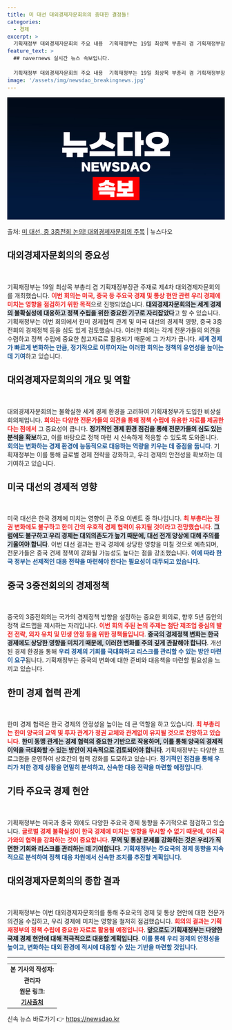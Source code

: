 ```yaml
---
title: 미 대선 대외경제자문회의의 중대한 결정들!
categories:
  - 경제
excerpt: >
  기획재정부 대외경제자문회의 주요 내용  기획재정부는 19일 최상목 부총리 겸 기획재정부장관 주재로 제4차 대…
feature_text: >
  ## navernews 실시간 뉴스 속보입니다.

  기획재정부 대외경제자문회의 주요 내용  기획재정부는 19일 최상목 부총리 겸 기획재정부장관 주재로 제4차 대…
image: '/assets/img/newsdao_breakingnews.jpg'
---
```


![뉴스다오 속보](/assets/img/newsdao_breakingnews.jpg)

<p>출처: <a href="https://newsdao.kr/4934" rel="dofollow">미 대선, 중 3중전회 논의! 대외경제자문회의 주목</a> | 뉴스다오</p>

<h2 data-ke-size="size26">대외경제자문회의의 중요성</h2>

<p data-ke-size="size16">&nbsp;</p>
기획재정부는 19일 최상목 부총리 겸 기획재정부장관 주재로 제4차 대외경제자문회의를 개최했습니다. <b><span style="color: #ee2323;">이번 회의는 미국, 중국 등 주요국 경제 및 통상 현안 관련 우리 경제에 미치는 영향을 점검하기 위한 목적</span></b>으로 진행되었습니다. <b><span style="background-color: #21538527;">대외경제자문회의는 세계 경제의 불확실성에 대응하고 정책 수립을 위한 중요한 기구로 자리잡았다</span></b>고 할 수 있습니다. 기획재정부는 이번 회의에서 한미 경제협력 관계 및 미국 대선의 경제적 영향, 중국 3중전회의 경제정책 등을 심도 있게 검토했습니다. 이러한 회의는 각계 전문가들의 의견을 수렴하고 정책 수립에 중요한 참고자료로 활용되기 때문에 그 가치가 큽니다. <b><span style="color: #1a5490;">세계 경제가 빠르게 변화하는 만큼, 정기적으로 이루어지는 이러한 회의는 정책의 유연성을 높이는 데 기여</span></b>하고 있습니다.

<h2 data-ke-size="size26">대외경제자문회의의 개요 및 역할</h2>

<p data-ke-size="size16">&nbsp;</p>
대외경제자문회의는 불확실한 세계 경제 환경을 고려하여 기획재정부가 도입한 비상설 회의체입니다. <b><span style="color: #ee2323;">회의는 다양한 전문가들의 의견을 통해 정책 수립에 유용한 자료를 제공한다는 점에서</span></b> 그 중요성이 큽니다. <b><span style="background-color: #21538527;">정기적인 경제 환경 점검을 통해 전문가들의 심도 있는 분석을 확보</span></b>하고, 이를 바탕으로 정책 마련 시 신속하게 적응할 수 있도록 도와줍니다. <b><span style="color: #1a5490;">회의는 변화하는 경제 환경에 능동적으로 대응하는 역량을 키우는 데 중점을 둡니다</span></b>. 기획재정부는 이를 통해 글로벌 경제 전략을 강화하고, 우리 경제의 안전성을 확보하는 데 기여하고 있습니다.

<h2 data-ke-size="size26">미국 대선의 경제적 영향</h2>

<p data-ke-size="size16">&nbsp;</p>
미국 대선은 한국 경제에 미치는 영향이 큰 주요 이벤트 중 하나입니다. <b><span style="color: #ee2323;">최 부총리는 정권 변화에도 불구하고 한미 간의 우호적 경제 협력이 유지될 것이라고 전망했습니다</span></b>. <b><span style="background-color: #21538527;">그럼에도 불구하고 우리 경제는 대외의존도가 높기 때문에, 대선 전개 양상에 대해 주의를 기울여야 합니다</span></b>. 이번 대선 결과는 한국 경제에 상당한 영향을 미칠 것으로 예측되며, 전문가들은 중국 견제 정책이 강화될 가능성도 높다는 점을 강조했습니다. <b><span style="color: #1a5490;">이에 따라 한국 정부는 선제적인 대응 전략을 마련해야 한다는 필요성이 대두되고 있습니다</span></b>.

<h2 data-ke-size="size26">중국 3중전회의의 경제정책</h2>

<p data-ke-size="size16">&nbsp;</p>
중국의 3중전회의는 국가의 경제정책 방향을 설정하는 중요한 회의로, 향후 5년 동안의 정책 로드맵을 제시하는 자리입니다. <b><span style="color: #ee2323;">이번 회의 주된 논의 주제는 첨단 제조업 중심의 발전 전략, 외자 유치 및 민생 안정 등을 위한 정책들입니다</span></b>. <b><span style="background-color: #21538527;">중국의 경제정책 변화는 한국 경제에도 상당한 영향을 미치기 때문에, 이러한 변화를 주의 깊게 관찰해야 합니다</span></b>. 개선된 경제 환경을 통해 <b><span style="color: #1a5490;">우리 경제의 기회를 극대화하고 리스크를 관리할 수 있는 방안 마련이 요구</span></b>됩니다. 기획재정부는 중국의 변화에 대한 준비와 대응책을 마련할 필요성을 느끼고 있습니다.

<h2 data-ke-size="size26">한미 경제 협력 관계</h2>

<p data-ke-size="size16">&nbsp;</p>
한미 경제 협력은 한국 경제의 안정성을 높이는 데 큰 역할을 하고 있습니다. <b><span style="color: #ee2323;">최 부총리는 한미 양국의 교역 및 투자 관계가 정권 교체와 관계없이 유지될 것으로 전망하고 있습니다</span></b>. <b><span style="background-color: #21538527;">한미 동맹 관계는 경제 협력의 중요한 기반으로 작용하며, 이를 통해 양국의 경제적 이익을 극대화할 수 있는 방안이 지속적으로 검토되어야 합니다</span></b>. 기획재정부는 다양한 프로그램을 운영하여 상호간의 협력 강화를 도모하고 있습니다. <b><span style="color: #1a5490;">정기적인 점검을 통해 우리가 처한 경제 상황을 면밀히 분석하고, 신속한 대응 전략을 마련할 예정입니다</span></b>.

<h2 data-ke-size="size26">기타 주요국 경제 현안</h2>

<p data-ke-size="size16">&nbsp;</p>
기획재정부는 미국과 중국 외에도 다양한 주요국 경제 동향을 주기적으로 점검하고 있습니다. <b><span style="color: #ee2323;">글로벌 경제 불확실성이 한국 경제에 미치는 영향을 무시할 수 없기 때문에, 여러 국가와의 협력을 강화하는 것이 중요합니다</span></b>. <b><span style="background-color: #21538527;">무역 및 통상 문제를 강화하는 것은 우리가 직면한 기회와 리스크를 관리하는 데 기여합니다</span></b>. <b><span style="color: #1a5490;">기획재정부는 주요국의 경제 동향을 지속적으로 분석하여 정책 대응 차원에서 신속한 조치를 추진할 계획입니다</span></b>.

<h2 data-ke-size="size26">대외경제자문회의의 종합 결과</h2>

<p data-ke-size="size16">&nbsp;</p>
기획재정부는 이번 대외경제자문회의를 통해 주요국의 경제 및 통상 현안에 대한 전문가 의견을 수집하고, 우리 경제에 미치는 영향을 철저히 점검했습니다. <b><span style="color: #ee2323;">회의의 결과는 기획재정부의 정책 수립에 중요한 자료로 활용될 예정입니다</span></b>. <b><span style="background-color: #21538527;">앞으로도 기획재정부는 다양한 국제 경제 현안에 대해 적극적으로 대응할 계획입니다</span></b>. <b><span style="color: #1a5490;">이를 통해 우리 경제의 안정성을 높이고, 변화하는 대외 환경에 적시에 대응할 수 있는 기반을 마련할 것입니다</span></b>.

<hr>
<table style="width: 100%; height: auto;">
  <tr>
    <td style="text-align: center; height: 17px;"><b>본 기사의 작성자:</b></td>
  </tr>
  <tr>
    <td style="text-align: center; height: 17px;"><b>관리자</b></td>
  </tr>
  <tr>
    <td style="text-align: center; height: 17px;"><b>원문 링크:</b></td>
  </tr>
  <tr>
    <td style="text-align: center; height: 17px;"><b><a href="https://newsdao.kr/4934">기사출처</a></b></td>
  </tr>
</table> 

신속 뉴스 바로가기 👉 <a href="https://newsdao.kr" rel="dofollow">https://newsdao.kr</a>


